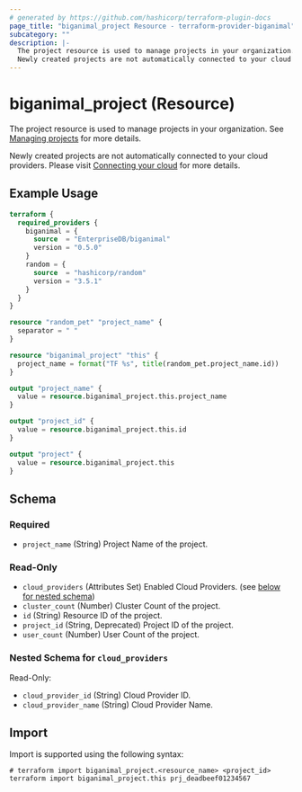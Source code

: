 ```yaml
---
# generated by https://github.com/hashicorp/terraform-plugin-docs
page_title: "biganimal_project Resource - terraform-provider-biganimal"
subcategory: ""
description: |-
  The project resource is used to manage projects in your organization. See Managing projects https://www.enterprisedb.com/docs/biganimal/latest/administering_cluster/projects/ for more details.
  Newly created projects are not automatically connected to your cloud providers. Please visit Connecting your cloud https://www.enterprisedb.com/docs/biganimal/latest/getting_started/02_connecting_to_your_cloud/ for more details.
---
```


# biganimal_project (Resource)

The project resource is used to manage projects in your organization. See [Managing projects](https://www.enterprisedb.com/docs/biganimal/latest/administering_cluster/projects/) for more details.

Newly created projects are not automatically connected to your cloud providers. Please visit [Connecting your cloud](https://www.enterprisedb.com/docs/biganimal/latest/getting_started/02_connecting_to_your_cloud/) for more details.

## Example Usage

```terraform
terraform {
  required_providers {
    biganimal = {
      source  = "EnterpriseDB/biganimal"
      version = "0.5.0"
    }
    random = {
      source  = "hashicorp/random"
      version = "3.5.1"
    }
  }
}

resource "random_pet" "project_name" {
  separator = " "
}

resource "biganimal_project" "this" {
  project_name = format("TF %s", title(random_pet.project_name.id))
}

output "project_name" {
  value = resource.biganimal_project.this.project_name
}

output "project_id" {
  value = resource.biganimal_project.this.id
}

output "project" {
  value = resource.biganimal_project.this
}
```

<!-- schema generated by tfplugindocs -->
## Schema

### Required

- `project_name` (String) Project Name of the project.

### Read-Only

- `cloud_providers` (Attributes Set) Enabled Cloud Providers. (see [below for nested schema](#nestedatt--cloud_providers))
- `cluster_count` (Number) Cluster Count of the project.
- `id` (String) Resource ID of the project.
- `project_id` (String, Deprecated) Project ID of the project.
- `user_count` (Number) User Count of the project.

<a id="nestedatt--cloud_providers"></a>
### Nested Schema for `cloud_providers`

Read-Only:

- `cloud_provider_id` (String) Cloud Provider ID.
- `cloud_provider_name` (String) Cloud Provider Name.

## Import

Import is supported using the following syntax:

```shell
# terraform import biganimal_project.<resource_name> <project_id>
terraform import biganimal_project.this prj_deadbeef01234567
```

